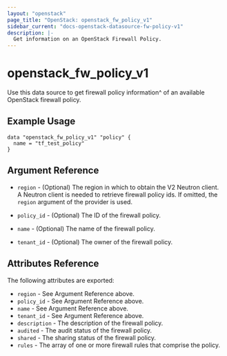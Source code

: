 ```yaml
---
layout: "openstack"
page_title: "OpenStack: openstack_fw_policy_v1"
sidebar_current: "docs-openstack-datasource-fw-policy-v1"
description: |-
  Get information on an OpenStack Firewall Policy.
---
```


# openstack\_fw\_policy_v1

Use this data source to get firewall policy information^ of an available OpenStack firewall policy.

## Example Usage

```hcl
data "openstack_fw_policy_v1" "policy" {
  name = "tf_test_policy"
}
```

## Argument Reference

* `region` - (Optional) The region in which to obtain the V2 Neutron client.
  A Neutron client is needed to retrieve firewall policy ids. If omitted, the
  `region` argument of the provider is used.

* `policy_id` - (Optional) The ID of the firewall policy.

* `name` - (Optional) The name of the firewall policy.

* `tenant_id` - (Optional) The owner of the firewall policy.

## Attributes Reference

The following attributes are exported:

* `region` - See Argument Reference above.
* `policy_id` - See Argument Reference above.
* `name` - See Argument Reference above.
* `tenant_id` - See Argument Reference above.
* `description` - The description of the firewall policy.
* `audited` - The audit status of the firewall policy.
* `shared` - The sharing status of the firewall policy.
* `rules` - The array of one or more firewall rules that comprise the policy.